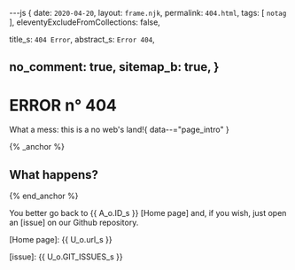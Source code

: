 ---js
{
  date: `2020-04-20`,
  layout:    `frame.njk`,
  permalink: `404.html`,
  tags:      [ `notag` ],
  eleventyExcludeFromCollections: false,

  title_s:    `404 Error`,
  abstract_s: `Error 404`,

  no_comment: true,
  sitemap_b: true,
}
---
[comment]: # (======== Post ========)
# ERROR n° 404

What a mess: this is a no web's land!{ data--="page_intro" }

{% _anchor %}
## What happens?
{% end_anchor %}

<slot-slice>

You better go back to {{ A_o.ID_s }} [Home page] and, if you wish, just open an [issue] on our Github repository.
</slot-slice>

[comment]: # (======== Links ========)

[Home page]: {{ U_o.url_s }}

[issue]: {{ U_o.GIT_ISSUES_s }}